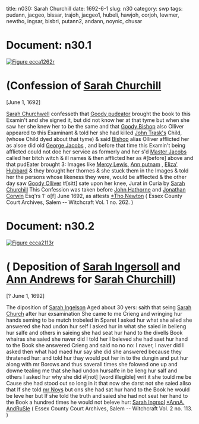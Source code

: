 title: n030: Sarah Churchill
date: 1692-6-1
slug: n30
category: swp
tags: pudann, jacgeo, bissar, trajoh, jacgeo1, hubeli, hawjoh, corjoh, lewmer, newtho, ingsar, bisbri, putann2, andann, noynic, chusar




<div markdown class="doc" id="n30.1">

# Document: n30.1



<span markdown class="figure">[![Figure ecca1262r](archives/ecca/thumb/ecca1262r.jpg)](archives/ecca/large/ecca1262r.jpg)</span>


# (Confession of [Sarah Churchill](/tag/chusar.html) 

[June 1, 1692]

[Sarah Churchwell](/tag/chusar.html) confesseth that [Goody pudeator](/tag/pudann.html) brought the  book to this Examin't and she signed it, but did not know her at  that tyme but when she saw her she knew her to be the same and  that [Goody Bishop](/tag/bissar.html) also Olliver appeared to this Examinant & told her  she had killed [John Trask's](/tag/trajoh.html) Child, (whose Child dyed about that  tyme) & said [Bishop](/tag/bissar.html) alias Olliver afflicted her as alsoe did old [George Jacobs](/tag/jacgeo.html) , and before that time this Examin't being afflicted could not  doe her service as formerly and her s'd [Master Jacobs](/tag/jacgeo1.html) called her bitch  witch & ill names & then afflicted her as #[before] above and that  pudEater brought 3: Images like [Mercy Lewis](/tag/lewmer.html), [Ann putnam](/tag/putann2.html) , [Eliza' Hubbard](/tag/hubeli.html) & they brought her thornes & she stuck them in the Images  & told her the persons whose likeness they were, would be afflected  & the other day saw [Goody Olliver](/tag/bisbri.html) #[sitt] sate upon her knee,
Jurat in Curia  by [Sarah Churchill](/tag/chusar.html) This Confession was taken before [John Hathorne](/tag/hawjoh.html) and [Jonathan Corwin](/tag/corjoh.html) Esq'rs 1' o[f] June 1692, as attests [*Tho Newton](/tag/newtho.html) ( Essex County Court Archives, Salem -- Witchcraft Vol. 1 no. 262. )

</div>



<div markdown class="doc" id="n30.2">

# Document: n30.2



<span markdown class="figure">[![Figure ecca2113r](archives/ecca/thumb/ecca2113r.jpg)](archives/ecca/large/ecca2113r.jpg)</span>


# ( Deposition of [Sarah Ingersoll](/tag/ingsar.html) and [Ann Andrews](/tag/andann.html) for [Sarah Churchill](/tag/chusar.html))

[? June 1, 1692]

The diposition of [Sarah Ingelson](/tag/ingsar.html) Aged about 30 yers: saith that  seing [Sarah Church](/tag/chusar.html) after hur exsamination She came to me Crieng  and wringing hur hands seming to be mutch trobeled in Sparet I  asked hur what she ailed she answered she had undon hur self I asked  hur in what she saied in belieng hur salfe and others in saieing she   had seat hur hand to the divells Book whairas she saied she naver did  I told her I beleved she had saet hur hand to the Book she answered  Crieng and said no no no: I naver, I naver did I asked then what had  maed hur say she did she answered because they thratened hur: and  told hur thay would put her in to the dungin and put hur along with  mr Borows and thus saverall times she folowed one up and downe  tealing me that she had undon hursalfe in be lieng hur salf and others  I asked hur why she did #[not] [word illegible] writ it she tould me be Cause she had stood  out so long in it that now she darst not she saied allso that If she told  [mr Noys](/tag/noynic.html) but ons she had sat hur hand to the Book he would be leve  her but If she told the truth and saied she had not seat her hand to  the Book a hundred times he would not beleve hur:
[Sarah Ingrsol](/tag/ingsar.html)  [*AnnA. AndRuSle](/tag/andann.html) ( Essex County Court Archives, Salem -- Witchcraft Vol. 2 no. 113. )

</div>

